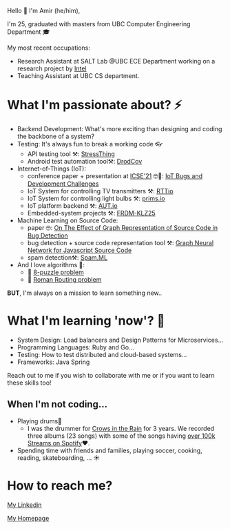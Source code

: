 
Hello 👋
I'm Amir (he/him),

I'm 25, graduated with masters from UBC Computer Engineering Department 🎓

My most recent occupations: 
   - Research Assistant at SALT Lab @UBC ECE Department working on a research project by [Intel](https://www.intel.ca/content/www/ca/en/homepage.html)
   - Teaching Assistant at UBC CS department.

# What I'm passionate about? ⚡
* Backend Development: What's more exciting than designing and coding the backbone of a system?
* Testing: It's always fun to break a working code 👓
   * API testing tool ⚒️: [StressThing](https://github.com/makhshari/StressThing)
   * Android test automation tool⚒️: [DrodCov](https://github.com/makhshari/DroidCov)
* Internet-of-Things (IoT): 
   * conference paper + presentation at [ICSE'21](https://conf.researchr.org/home/icse-2021) 🤓👔: [IoT Bugs and Development Challenges](https://conf.researchr.org/details/icse-2021/icse-2021-papers/67/IoT-Bugs-and-Development-Challenges)
   * IoT System for controlling TV transmitters ⚒️: [RTTio](https://github.com/makhshari/RTTio)
   * IoT System for controlling light bulbs ⚒️: [prims.io](https://github.com/makhshari/lightBulb)
   * IoT platform backend ⚒️: [AUT.io](https://github.com/makhshari/backend) 
   * Embedded-system projects ⚒️: [FRDM-KLZ25](https://github.com/makhshari/Embedded-Projects)
* Machine Learning on Source Code:
   * paper 🤓: [On The Effect of Graph Representation of Source Code in Bug Detection](https://people.ece.ubc.ca/amirosein/files/graphStudy.pdf)
   * bug detection + source code representation tool ⚒️: [Graph Neural Network for Javascript Source Code](https://github.com/makhshari/BugClassificationWithGNN)
   * spam detection⚒️: [Spam.ML](https://github.com/makhshari/SMS_SPAM_DETECTION_Naive_Bayes)
* And I love algorithms 🧠:
   * 🧠 [8-puzzle problem](https://github.com/makhshari/8puzzle-1)
   * 🧠 [Roman Routing problem](https://github.com/makhshari/RomanyCities)

**BUT**, I'm always on a mission to learn something new..
 # What I'm learning 'now'? 🌱
 * System Design: Load balancers and Design Patterns for Microservices...
 * Programming Languages: Ruby and Go...
 * Testing: How to test distributed and cloud-based systems...
 * Frameworks: Java Spring

Reach out to me if you wish to collaborate with me or if you want to learn these skills too! 

## When I'm not coding...
* Playing drums🥁
   * I was the drummer for [Crows in the Rain](https://open.spotify.com/artist/2Xk3Hc122tA7NeychRuT0u?si=fZ8AacFlTEuNFnZ6XopEBg&dl_branch=1) for 3 years. We recorded three albums (23 songs) with some of the songs having [over 100k Streams on Spotify](https://open.spotify.com/track/2M4OCoJ5q4sYmItQ2YQcH8?si=aa2caadf74d14382)❤️. 
* Spending time with friends and families, playing soccer, cooking, reading, skateboarding, ... ☀️   

 # How to reach me?

 [My Linkedin](https://www.linkedin.com/in/makhshari/) 

 [My Homepage](https://makhshari.github.io/)    




<!--
**makhshari/makhshari** is a ✨ _special_ ✨ repository because its `README.md` (this file) appears on your GitHub profile.

Here are some ideas to get you started:

- 🔭 I’m currently working on ...
- 🌱 I’m currently learning ...
- 👯 I’m looking to collaborate on ...
- 🤔 I’m looking for help with ...
- 💬 Ask me about ...
- 📫 How to reach me: ...
- 😄 Pronouns: ...
- ⚡ Fun fact: ...
-->
